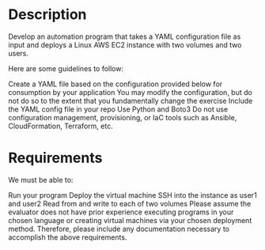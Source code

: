 # Description
Develop an automation program that takes a YAML configuration file as input and deploys a Linux AWS EC2 instance with two volumes and two users.

Here are some guidelines to follow:

Create a YAML file based on the configuration provided below for consumption by your application
You may modify the configuration, but do not do so to the extent that you fundamentally change the exercise
Include the YAML config file in your repo
Use Python and Boto3
Do not use configuration management, provisioning, or IaC tools such as Ansible, CloudFormation, Terraform, etc.

# Requirements
We must be able to:

Run your program
Deploy the virtual machine
SSH into the instance as user1 and user2
Read from and write to each of two volumes
Please assume the evaluator does not have prior experience executing programs in your chosen language or creating virtual machines via your chosen deployment method. Therefore, please include any documentation necessary to accomplish the above requirements.
